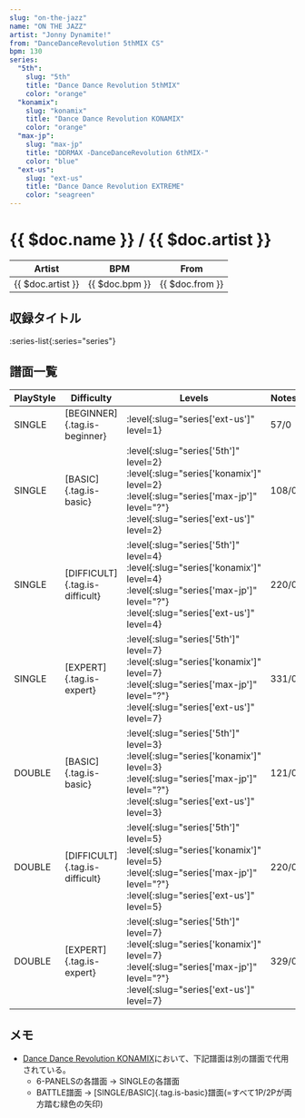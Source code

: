 ```yaml
---
slug: "on-the-jazz"
name: "ON THE JAZZ"
artist: "Jonny Dynamite!"
from: "DanceDanceRevolution 5thMIX CS"
bpm: 130
series:
  "5th":
    slug: "5th"
    title: "Dance Dance Revolution 5thMIX"
    color: "orange"
  "konamix":
    slug: "konamix"
    title: "Dance Dance Revolution KONAMIX"
    color: "orange"
  "max-jp":
    slug: "max-jp"
    title: "DDRMAX -DanceDanceRevolution 6thMIX-"
    color: "blue"
  "ext-us":
    slug: "ext-us"
    title: "Dance Dance Revolution EXTREME"
    color: "seagreen"
---
```


# {{ $doc.name }} / {{ $doc.artist }}

|Artist|BPM|From|
|------|---|----|
|{{ $doc.artist }}|{{ $doc.bpm }}|{{ $doc.from }}|

## 収録タイトル

:series-list{:series="series"}

## 譜面一覧

|PlayStyle|Difficulty|Levels|Notes|Movie|
|---------|----------|------|-----|-----|
|SINGLE|[BEGINNER]{.tag.is-beginner}|:level{:slug="series['ext-us']" level=1}|57/0||
|SINGLE|[BASIC]{.tag.is-basic}|:level{:slug="series['5th']" level=2} :level{:slug="series['konamix']" level=2} :level{:slug="series['max-jp']" level="?"} :level{:slug="series['ext-us']" level=2}|108/0||
|SINGLE|[DIFFICULT]{.tag.is-difficult}|:level{:slug="series['5th']" level=4} :level{:slug="series['konamix']" level=4} :level{:slug="series['max-jp']" level="?"} :level{:slug="series['ext-us']" level=4}|220/0||
|SINGLE|[EXPERT]{.tag.is-expert}|:level{:slug="series['5th']" level=7} :level{:slug="series['konamix']" level=7} :level{:slug="series['max-jp']" level="?"} :level{:slug="series['ext-us']" level=7}|331/0||
|DOUBLE|[BASIC]{.tag.is-basic}|:level{:slug="series['5th']" level=3} :level{:slug="series['konamix']" level=3} :level{:slug="series['max-jp']" level="?"} :level{:slug="series['ext-us']" level=3}|121/0||
|DOUBLE|[DIFFICULT]{.tag.is-difficult}|:level{:slug="series['5th']" level=5} :level{:slug="series['konamix']" level=5} :level{:slug="series['max-jp']" level="?"} :level{:slug="series['ext-us']" level=5}|220/0||
|DOUBLE|[EXPERT]{.tag.is-expert}|:level{:slug="series['5th']" level=7} :level{:slug="series['konamix']" level=7} :level{:slug="series['max-jp']" level="?"} :level{:slug="series['ext-us']" level=7}|329/0||

## メモ

- [Dance Dance Revolution KONAMIX](/series/konamix)において、下記譜面は別の譜面で代用されている。
  - 6-PANELSの各譜面 → SINGLEの各譜面
  - BATTLE譜面 → [SINGLE/BASIC]{.tag.is-basic}譜面(=すべて1P/2Pが両方踏む緑色の矢印)
